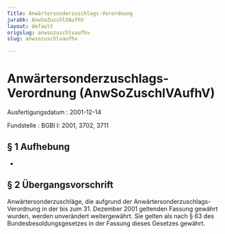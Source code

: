```yaml
---
Title: Anwärtersonderzuschlags-Verordnung
jurabk: AnwSoZuschlVAufhV
layout: default
origslug: anwsozuschlvaufhv
slug: anwsozuschlvaufhv

---
```


# Anwärtersonderzuschlags-Verordnung (AnwSoZuschlVAufhV)

Ausfertigungsdatum
:   2001-12-14

Fundstelle
:   BGBl I: 2001, 3702, 3711



## § 1 Aufhebung

-


## § 2 Übergangsvorschrift

Anwärtersonderzuschläge, die aufgrund der Anwärtersonderzuschlags-
Verordnung in der bis zum 31. Dezember 2001 geltenden Fassung gewährt
wurden, werden unverändert weitergewährt. Sie gelten als nach § 63 des
Bundesbesoldungsgesetzes in der Fassung dieses Gesetzes gewährt.

